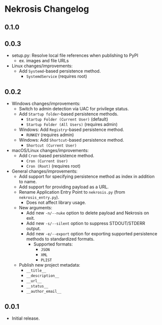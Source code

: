 # Nekrosis Changelog

## 0.1.0


## 0.0.3
- setup.py: Resolve local file references when publishing to PyPI
  - ex. images and file URLs
- Linux changes/improvements:
  - Add `Systemd`-based persistence method.
    - `SystemdService` (requires root)

## 0.0.2
- Windows changes/improvements:
  - Switch to admin detection via UAC for privilege status.
  - Add `Startup folder`-based persistence methods.
    - `Startup Folder (Current User)` (default)
    - `Startup Folder (All Users)` (requires admin)
  - Windows: Add `Registry`-based persistence method.
    - `RUNKEY` (requires admin)
  - Windows: Add `Shortcut`-based persistence method.
    - `Shortcut (Current User)`
- macOS/Linux changes/improvements:
  - Add `Cron`-based persistence method.
    - `Cron (Current User)`
    - `Cron (Root)` (requires root)
- General changes/improvements:
  - Add support for specifying persistence method as index in addition to name.
  - Add support for providing payload as a URL.
  - Rename Application Entry Point to `nekrosis.py` (from `nekrosis_entry.py`).
    - Does not affect library usage.
  - New arguments:
    - Add new `-n/--nuke` option to delete payload and Nekrosis on exit.
    - Add new `-s/--silent` option to suppress STDOUT/STDERR output.
    - Add new `-e/--export` option for exporting supported persistence methods to standardized formats.
      - Supported formats:
        - `JSON`
        - `XML`
        - `PLIST`
  - Publish new project metadata:
    - `__title__`
    - `__description__`
    - `__url__`
    - `__status__`
    - `__author_email__`

## 0.0.1
- Initial release.